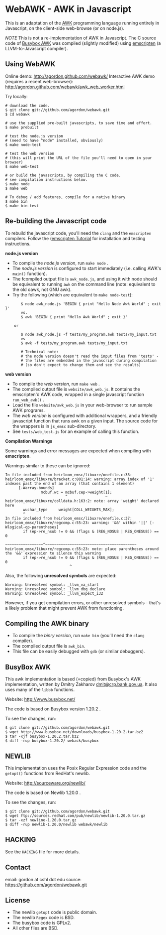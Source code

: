 WebAWK - AWK in Javascript
=================

This is an adaptation of the [AWK](http://en.wikipedia.org/wiki/AWK) programming language
running entirely in Javascript, on the client-side web-browse (or on node.js).

*NOTE*
This is not a re-implementation of AWK in Javascript.
The C source code of [Busybox AWK](http://www.busybox.net/) was compiled (slightly modified) using [emscripten](http://emscripten.org/) (a LLVM-to-Javascript compiler).


Using WebAWK
------------

Online demo: http://agordon.github.com/webawk/
Interactive AWK demo (requires a recent web-browser): http://agordon.github.com/webawk/awk_web_worker.html

Try locally:

    # download the code.
    $ git clone git://github.com/agordon/webawk.git
    $ cd webawk

    # use the supplied pre-built javascripts, to save time and effort.
    $ make prebuilt

    # test the node.js version
    # (need to have "node" installed, obviously)
    $ make node-test

    # test the web version
    # (this will print the URL of the file you'll need to open in your browser)
    $ make web-test

    # or build the javascripts, by compiling the C code.
    # see compilation instructions below.
    $ make node
    $ make web

    # To debug / add features, compile for a native binary
    $ make bin
    $ make bin-test


Re-building the Javascript code
-------------------------------

To rebuild the javascript code, you'll need the `clang` and the `emscripten` compilers.
Follow the ([emscripten Tutorial](https://github.com/kripken/emscripten/wiki/Tutorial) for installation and testing instructions.

**node.js version**

* To compile the *node.js version*, run ```make node``` .
* The *node.js version* is configured to start immediately (i.e. calling AWK's `main()` function).
* The fcompiled output file is `awk_node.js`, and using it with node should be equivalent to running `awk` on the command line (note:  equivalent to the old oawk, not GNU awk).
* Try the following (which are equivalent to `make node-test`):

```
       $ node awk_node.js 'BEGIN { print "Hello Node Awk World" ; exit }'
       vs.
       $ awk 'BEGIN { print "Hello Awk World" ; exit }'

	or

       $ node awk_node.js -f tests/my_program.awk tests/my_input.txt
       vs
       $ awk -f tests/my_program.awk tests/my_input.txt

       # Technical note:
       # the node version doesn't read the input files from 'tests' -
       # the files are embedded in the javascript during compilation
       # (so don't expect to change them and see the results)

```


**web version**

* To compile the *web version*, run ```make web``` .
* The compiled output file is `website/awk_web.js`. It contains the emscripten'd AWK code, wrapped in a single javascript function `run_web_awk()` .
* Load the file `website/awk_web.js` in your web-browser to run sample AWK programs.
* The *web version* is configured with additional wrappers, and a friendly javascript function that runs awk on a given input. The source code for the wrappers is in `js_emsc` sub-directory.
* See `tests/web_test.js` for an example of calling this function.


**Compilation Warnings**

Some warnings and error messages are expected when compiling with **emscripten**.

Warnings similar to these can be ignored:

```
In file included from heirloom_emsc/libuxre/onefile.c:33:
heirloom_emsc/libuxre/bracket.c:801:14: warning: array index of '1' indexes past the end of an array (that contains 1 element)
      [-Warray-bounds]
                mcbuf.wc = mcbuf.cep->weight[1];
                           ^                 ~
heirloom_emsc/libuxre/colldata.h:163:2: note: array 'weight' declared here
        wuchar_type     weight[COLL_WEIGHTS_MAX];
        ^
In file included from heirloom_emsc/libuxre/onefile.c:37:
heirloom_emsc/libuxre/regcomp.c:55:23: warning: '&&' within '||' [-Wlogical-op-parentheses]
        if (ep->re_nsub != 0 && (flags & (REG_NOSUB | REG_ONESUB)) == 0
            ~~~~~~~~~~~~~~~~~^~~~~~~~~~~~~~~~~~~~~~~~~~~~~~~~~~~~~~~~~~
heirloom_emsc/libuxre/regcomp.c:55:23: note: place parentheses around the '&&' expression to silence this warning
        if (ep->re_nsub != 0 && (flags & (REG_NOSUB | REG_ONESUB)) == 0
                             ^
```

Also, the following **unresolved symbols** are expected:

```
Warning: Unresolved symbol: _llvm_va_start
Warning: Unresolved symbol: _llvm_dbg_declare
Warning: Unresolved symbol: _llvm_expect_i32
```

However, if you get compilation errors, or other unresolved symbols - that's a likely problem that might prevent AWK from functioning.


Compiling the AWK binary
------------------------

* To compile the *binry version*, run ```make bin``` (you'll need the `clang` compiler).
* The compiled output file is `awk_bin`.
* This file can be easily debugged with `gdb` (or similar debuggers).


BusyBox AWK
-----------

This awk implementation is based (=copied) from Busybox's AWK implementation, written by Dmitry Zakharov <dmit@crp.bank.gov.ua>. It also uses many of the `libbb` functions.

Website: http://www.busybox.net/

The code is based on Busybox version 1.20.2 .

To see the changes, run:

```
$ git clone git://github.com/agordon/webawk.git
$ wget http://www.busybox.net/downloads/busybox-1.20.2.tar.bz2
$ tar -xjf busybox-1.20.2.tar.bz2
$ diff -rup busybox-1.20.2/ weback/busybox
```

NEWLIB
------

This implementation uses the Posix Regular Expression code and the `getopt()` functions from RedHat's newlib.

Website: http://sourceware.org/newlib/

The code is based on Newlib 1.20.0 .

To see the changes, run:

```
$ git clone git://github.com/agordon/webawk.git
$ wget ftp://sources.redhat.com/pub/newlib/newlib-1.20.0.tar.gz
$ tar -xzf newline-1.20.0.tar.gz
$ diff -rup newlib-1.20.0/newlib webawk/newlib
```

HACKING
-------

See the `HACKING` file for more details.


Contact
-------

email: gordon at cshl dot edu
source: https://github.com/agordon/webawk.git


License
-------

* The newlib `getopt` code is public domain.
* The newlib `Regex` code is BSD.
* The busybox code is GPLv2.
* All other files are BSD.
